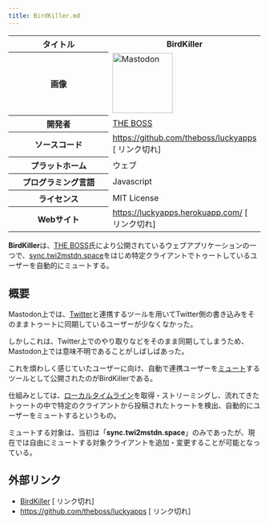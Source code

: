 ```yaml
---
title: BirdKiller.md
---
```

<div>

<table>
<colgroup>
<col style="width: 50%" />
<col style="width: 50%" />
</colgroup>
<tbody>
<tr class="header">
<th>タイトル</th>
<th>BirdKiller</th>
</tr>

<tr class="odd">
<th>画像</th>
<td><a href="/%E3%83%95%E3%82%A1%E3%82%A4%E3%83%AB:Mastodon_logo.png" title="Mastodon"><img src="/images/thumb/0/00/Mastodon_logo.png/120px-Mastodon_logo.png" srcset="/images/thumb/0/00/Mastodon_logo.png/180px-Mastodon_logo.png 1.5x, /images/0/00/Mastodon_logo.png 2x" width="120" height="120" alt="Mastodon" /></a></td>
</tr>
<tr class="even">
<th scope="row">開発者</th>
<td><a href="/THE_BOSS" title="THE BOSS">THE BOSS</a></td>
</tr>
<tr class="odd">
<th scope="row">ソースコード</th>
<td><a href="https://github.com/theboss/luckyapps" rel="nofollow">https://github.com/theboss/luckyapps</a>
[
リンク切れ]</td>
</tr>
<tr class="even">
<th scope="row">プラットホーム</th>
<td>ウェブ</td>
</tr>
<tr class="odd">
<th scope="row">プログラミング言語</th>
<td>Javascript</td>
</tr>
<tr class="even">
<th scope="row">ライセンス</th>
<td>MIT License</td>
</tr>
<tr class="odd">
<th scope="row">Webサイト</th>
<td><a href="https://luckyapps.herokuapp.com/" rel="nofollow">https://luckyapps.herokuapp.com/</a>
[
リンク切れ]</td>
</tr>
</tbody>
</table>

  

**BirdKiller**は、[THE BOSS](/THE_BOSS "THE BOSS")氏により公開されているウェブアプリケーションの一つで、[sync.twi2mstdn.space](/Twitter%E2%86%92Mastodon%E3%83%88%E3%82%A5%E3%83%BC%E3%83%88%E5%90%8C%E6%9C%9F%E3%82%A2%E3%83%97%E3%83%AA "Twitter→Mastodonトゥート同期アプリ")をはじめ特定クライアントでトゥートしているユーザーを自動的にミュートする。

## 概要

Mastodon上では、[Twitter](/Twitter "Twitter")と連携するツールを用いてTwitter側の書き込みをそのままトゥートに同期しているユーザーが少なくなかった。

しかしこれは、Twitter上でのやり取りなどをそのまま同期してしまうため、Mastodon上では意味不明であることがしばしばあった。

これを煩わしく感じていたユーザーに向け、自動で連携ユーザーを[ミュート](/%E3%83%9F%E3%83%A5%E3%83%BC%E3%83%88 "ミュート")するツールとして公開されたのがBirdKillerである。

仕組みとしては、[ローカルタイムライン](/%E3%83%AD%E3%83%BC%E3%82%AB%E3%83%AB%E3%82%BF%E3%82%A4%E3%83%A0%E3%83%A9%E3%82%A4%E3%83%B3 "ローカルタイムライン")を取得・ストリーミングし、流れてきたトゥートの中で特定のクライアントから投稿されたトゥートを検出、自動的にユーザーをミュートするというもの。

ミュートする対象は、当初は「**sync.twi2mstdn.space**」のみであったが、現在では自由にミュートする対象クライアントを追加・変更することが可能となっている。

## 外部リンク

-   <a href="https://luckyapps.herokuapp.com/" rel="nofollow">BirdKiller</a>
    \[
    リンク切れ\]
-   <a href="https://github.com/theboss/luckyapps" rel="nofollow">https://github.com/theboss/luckyapps</a>
    \[
    リンク切れ\]

</div>
